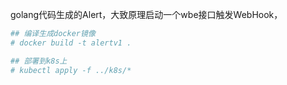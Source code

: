 golang代码生成的Alert，大致原理启动一个wbe接口触发WebHook，

``` bash
## 编译生成docker镜像
# docker build -t alertv1 .
```

``` bash
## 部署到k8s上
# kubectl apply -f ../k8s/*
```